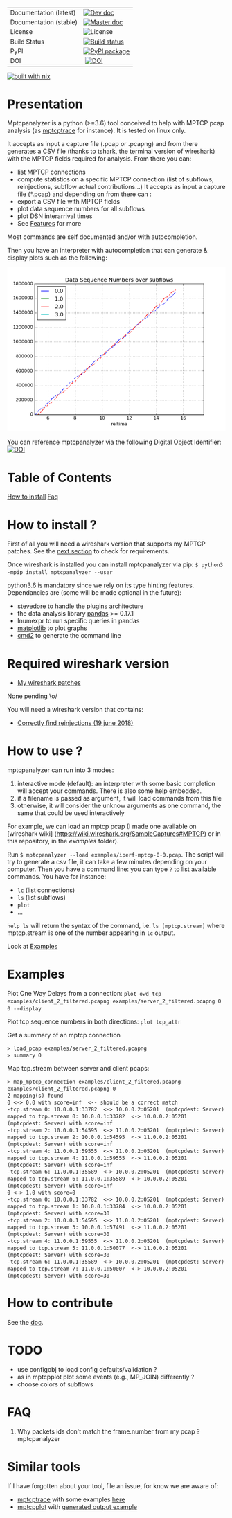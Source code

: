 

|  |  |
| --- | --- |
| Documentation (latest) | [![Dev doc](https://readthedocs.org/projects/pip/badge/?version=latest)](http://mptcpanalyzer.readthedocs.io/en/latest/) |
| Documentation (stable) | [![Master doc](https://readthedocs.org/projects/pip/badge/?version=stable)](http://mptcpanalyzer.readthedocs.io/en/stable/) |
| License | ![License](https://img.shields.io/badge/license-GPL-brightgreen.svg) |
| Build Status | [![Build status](https://travis-ci.org/teto/mptcpanalyzer.svg?branch=master)](https://travis-ci.org/teto/mptcpanalyzer) |
| PyPI |[![PyPI package](https://img.shields.io/pypi/dm/mptcpanalyzer.svg)](https://pypi.python.org/pypi/mptcpanalyzer/) |
| DOI | [![DOI](https://zenodo.org/badge/21021/lip6-mptcp/mptcpanalyzer.svg)](https://zenodo.org/badge/latestdoi/21021/lip6-mptcp/mptcpanalyzer)|
[![built with nix](https://builtwithnix.org/badge.svg)](https://builtwithnix.org)

Presentation 
===

Mptcpanalyzer is a python (>=3.6) tool conceived to help with MPTCP pcap analysis (as [mptcptrace] for instance). 
It is tested on linux only.

It accepts as input a capture file (.pcap or .pcapng) and from there generates a CSV file 
(thanks to tshark, the terminal version of wireshark) with the MPTCP fields
required for analysis.
From there you can:

- list MPTCP connections
- compute statistics on a specific MPTCP connection (list of subflows,
		reinjections, subflow actual contributions...)
It accepts as input a capture file (\*.pcap) and depending on from there can :
- export a CSV file with MPTCP fields
- plot data sequence numbers for all subflows
- plot DSN interarrival times
- See [Features](#Features) for more

Most commands are self documented and/or with autocompletion.

Then you have an interpreter with autocompletion that can generate & display plots such as the following:

![Data Sequence Number (DSN) per subflow plot](examples/dsn.png)


You can reference mptcpanalyzer via the following Digital Object Identifier:
[![DOI](https://zenodo.org/badge/21021/lip6-mptcp/mptcpanalyzer.svg)](https://zenodo.org/badge/latestdoi/21021/lip6-mptcp/mptcpanalyzer)

# Table of Contents 
[How to install](#How-to-install)
[Faq](#FAQ)

# How to install ?

First of all you will need a wireshark version that supports my MPTCP patches.
See the [next section](#Required-wireshark-version) to check for requirements.

Once wireshark is installed you can install mptcpanalyzer via pip:
`$ python3 -mpip install mptcpanalyzer --user`

python3.6 is mandatory since we rely on its type hinting features.
Dependancies are (some will be made optional in the future):

- [stevedore](http://docs.openstack.org/developer/stevedore/) to handle the
  plugins architecture
- the data analysis library [pandas](http://pandas.pydata.org/) >= 0.17.1
- lnumexpr to run specific queries in pandas
- [matplotlib](http://matplotlib) to plot graphs
- [cmd2](https://github.com/python-cmd2/cmd2) to generate the command line


# Required wireshark version

- [My wireshark patches](https://code.wireshark.org/review/gitweb?p=wireshark.git&a=search&h=HEAD&st=author&s=Coudron)

None pending \o/

You will need a wireshark version that contains:
- [Correctly find reinjections (19 june 2018)](https://code.wireshark.org/review/gitweb?p=wireshark.git;a=commit;h=dac91db65e756a3198616da8cca11d66a5db6db7)

# How to use ?

 mptcpanalyzer can run into 3 modes:
  1. interactive mode (default): an interpreter with some basic completion will accept your commands. There is also some help embedded.
  2. if a filename is passed as argument, it will load commands from this file
  3. otherwise, it will consider the unknow arguments as one command, the same that could be used interactively

For example, we can load an mptcp pcap (I made one available on [wireshark wiki]
(https://wiki.wireshark.org/SampleCaptures#MPTCP) or in this repository, in the _examples_ folder).

Run  `$ mptcpanalyzer --load examples/iperf-mptcp-0-0.pcap`. The script will try to generate
a csv file, it can take a few minutes depending on your computer.
Then you have a command line: you can type `?` to list available commands. You have for instance:
- `lc` (list connections)
- `ls` (list subflows)
- `plot` 
- ...

`help ls` will return the syntax of the command, i.e. `ls [mptcp.stream]` where mptcp.stream is one of the number appearing 
in `lc` output.

Look at [Examples](#Examples)

# Examples

Plot One Way Delays from a connection:
`plot owd_tcp examples/client_2_filtered.pcapng examples/server_2_filtered.pcapng 0 0 --display`

Plot tcp sequence numbers in both directions:
`plot tcp_attr`

Get a summary of an mptcp connection
```
> load_pcap examples/server_2_filtered.pcapng
> summary 0
```


Map tcp.stream between server and client pcaps:
```
> map_mptcp_connection examples/client_2_filtered.pcapng examples/client_2_filtered.pcapng 0
2 mapping(s) found
0 <-> 0.0 with score=inf  <-- should be a correct match
-tcp.stream 0: 10.0.0.1:33782  <-> 10.0.0.2:05201  (mptcpdest: Server) mapped to tcp.stream 0: 10.0.0.1:33782  <-> 10.0.0.2:05201  (mptcpdest: Server) with score=inf
-tcp.stream 2: 10.0.0.1:54595  <-> 11.0.0.2:05201  (mptcpdest: Server) mapped to tcp.stream 2: 10.0.0.1:54595  <-> 11.0.0.2:05201  (mptcpdest: Server) with score=inf
-tcp.stream 4: 11.0.0.1:59555  <-> 11.0.0.2:05201  (mptcpdest: Server) mapped to tcp.stream 4: 11.0.0.1:59555  <-> 11.0.0.2:05201  (mptcpdest: Server) with score=inf
-tcp.stream 6: 11.0.0.1:35589  <-> 10.0.0.2:05201  (mptcpdest: Server) mapped to tcp.stream 6: 11.0.0.1:35589  <-> 10.0.0.2:05201  (mptcpdest: Server) with score=inf
0 <-> 1.0 with score=0 
-tcp.stream 0: 10.0.0.1:33782  <-> 10.0.0.2:05201  (mptcpdest: Server) mapped to tcp.stream 1: 10.0.0.1:33784  <-> 10.0.0.2:05201  (mptcpdest: Server) with score=30
-tcp.stream 2: 10.0.0.1:54595  <-> 11.0.0.2:05201  (mptcpdest: Server) mapped to tcp.stream 3: 10.0.0.1:57491  <-> 11.0.0.2:05201  (mptcpdest: Server) with score=30
-tcp.stream 4: 11.0.0.1:59555  <-> 11.0.0.2:05201  (mptcpdest: Server) mapped to tcp.stream 5: 11.0.0.1:50077  <-> 11.0.0.2:05201  (mptcpdest: Server) with score=30
-tcp.stream 6: 11.0.0.1:35589  <-> 10.0.0.2:05201  (mptcpdest: Server) mapped to tcp.stream 7: 11.0.0.1:50007  <-> 10.0.0.2:05201  (mptcpdest: Server) with score=30
```

# How to contribute

See the [doc](http://mptcpanalyzer.readthedocs.io/en/latest/contributing.html).

# TODO 

- use configobj to load config defaults/validation ?
- as in mptcpplot plot some events (e.g., MP\_JOIN) differently ?
- choose colors of subflows

# FAQ

1. Why packets ids don't match the frame.number from my pcap ?
mptcpanalyzer 





# Similar tools

If I have forgotten about your tool, file an issue, for know we are aware of:
- [mptcptrace] with some examples [here](http://blog.multipath-tcp.org/blog/html/2015/02/02/mptcptrace_demo.html)
- [mptcpplot] with [generated output example](https://roland.grc.nasa.gov/~jishac/mptcpplot/)


[mptcptrace]: https://bitbucket.org/bhesmans/mptcptrace
[mptcpplot]: https://github.com/nasa/multipath-tcp-tools/
